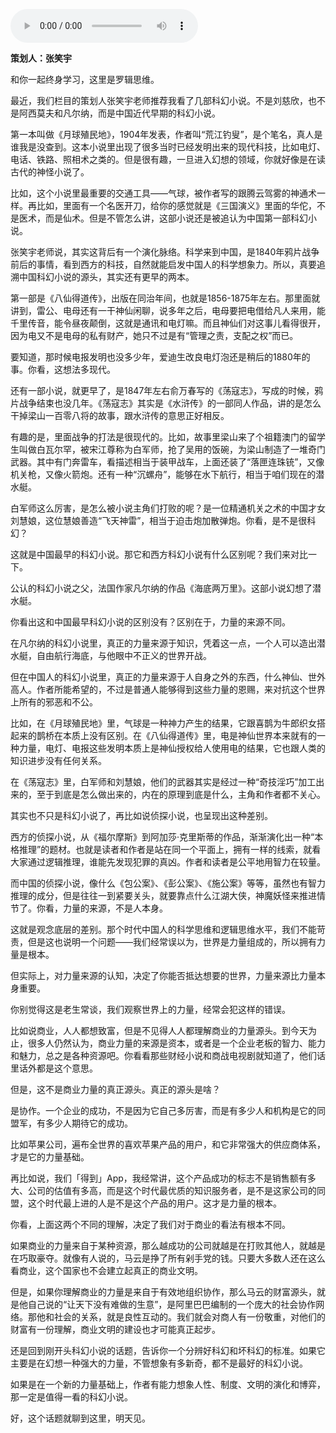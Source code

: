<audio src="http://igetoss.cdn.igetget.com/mp3/201712/10/201712102311583972097813.mp3" controls="controls">您的浏览器不支持 audio 标签。</audio><p><b>策划人：张笑宇</b></p><p>和你一起终身学习，这里是罗辑思维。</p><p>最近，我们栏目的策划人张笑宇老师推荐我看了几部科幻小说。不是刘慈欣，也不是阿西莫夫和凡尔纳，而是中国近代早期的科幻小说。</p><p>第一本叫做《月球殖民地》，1904年发表，作者叫“荒江钓叟”，是个笔名，真人是谁我是没查到。这本小说里出现了很多当时已经发明出来的现代科技，比如电灯、电话、铁路、照相术之类的。但是很有趣，一旦进入幻想的领域，你就好像是在读古代的神怪小说了。</p><p>比如，这个小说里最重要的交通工具——气球，被作者写的跟腾云驾雾的神通术一样。再比如，里面有一个名医开刀，给你的感觉就是《三国演义》里面的华佗，不是医术，而是仙术。但是不管怎么讲，这部小说还是被追认为中国第一部科幻小说。</p><p>张笑宇老师说，其实这背后有一个演化脉络。科学来到中国，是1840年鸦片战争前后的事情，看到西方的科技，自然就能启发中国人的科学想象力。所以，真要追溯中国科幻小说的源头，其实还有更早的两本。</p><p>第一部是《八仙得道传》，出版在同治年间，也就是1856-1875年左右。那里面就讲到，雷公、电母还有一干神仙闲聊，说多年之后，电母要把电借给凡人来用，能千里传音，能令昼夜颠倒，这就是通讯和电灯嘛。而且神仙们对这事儿看得很开，因为电又不是电母的私有财产，她只不过是有“管理之责，支配之权”而已。</p><p>要知道，那时候电报发明也没多少年，爱迪生改良电灯泡还是稍后的1880年的事。你看，这想法多现代。</p><p>还有一部小说，就更早了，是1847年左右俞万春写的《荡寇志》，写成的时候，鸦片战争结束也没几年。《荡寇志》其实是《水浒传》的一部同人作品，讲的是怎么干掉梁山一百零八将的故事，跟水浒传的意思正好相反。</p><p>有趣的是，里面战争的打法是很现代的。比如，故事里梁山来了个祖籍澳门的留学生叫做白瓦尔罕，被宋江尊称为白军师，抢了吴用的饭碗，为梁山制造了一堆奇门武器。其中有门奔雷车，看描述相当于装甲战车，上面还装了“落匣连珠铳”，又像机关枪，又像火箭炮。还有一种“沉螺舟”，能够在水下航行，相当于咱们现在的潜水艇。</p><p>白军师这么厉害，是怎么被小说主角们打败的呢？是一位精通机关之术的中国才女刘慧娘，这位慧娘善造“飞天神雷”，相当于迫击炮加散弹炮。你看，是不是很科幻？</p><p>这就是中国最早的科幻小说。那它和西方科幻小说有什么区别呢？我们来对比一下。</p><p>公认的科幻小说之父，法国作家凡尔纳的作品《海底两万里》。这部小说幻想了潜水艇。</p><p>你看出这和中国最早科幻小说的区别没有？区别在于，力量的来源不同。</p><p>在凡尔纳的科幻小说里，真正的力量来源于知识，凭着这一点，一个人可以造出潜水艇，自由航行海底，与他眼中不正义的世界开战。</p><p>但在中国人的科幻小说里，真正的力量来源于人自身之外的东西，什么神仙、世外高人。作者所能希望的，不过是普通人能够得到这些力量的恩赐，来对抗这个世界上所有的邪恶和不公。</p><p>比如，在《月球殖民地》里，气球是一种神力产生的结果，它跟喜鹊为牛郎织女搭起来的鹊桥在本质上没有区别。在《八仙得道传》里，电是神仙世界本来就有的一种力量，电灯、电报这些发明本质上是神仙授权给人使用电的结果，它也跟人类的知识进步没有任何关系。</p><p>在《荡寇志》里，白军师和刘慧娘，他们的武器其实是经过一种“奇技淫巧”加工出来的，至于到底是怎么做出来的，内在的原理到底是什么，主角和作者都不关心。</p><p>其实也不只是科幻小说了，再比如说侦探小说，也呈现出这种差别。</p><p>西方的侦探小说，从《福尔摩斯》到阿加莎·克里斯蒂的作品，渐渐演化出一种“本格推理”的题材。也就是读者和作者是站在同一个平面上，拥有一样的线索，就看大家通过逻辑推理，谁能先发现犯罪的真凶。作者和读者是公平地用智力在较量。</p><p>而中国的侦探小说，像什么《包公案》、《彭公案》、《施公案》等等，虽然也有智力推理的成分，但是往往一到紧要关头，就要靠点什么江湖大侠，神魔妖怪来推进情节了。你看，力量的来源，不是人本身。</p><p>这就是观念底层的差别。那个时代中国人的科学思维和逻辑思维水平，我们不能苛责，但是这也说明一个问题——我们经常误以为，世界是力量组成的，所以拥有力量是根本。</p><p>但实际上，对力量来源的认知，决定了你能否抵达想要的世界，力量来源比力量本身重要。</p><p>你别觉得这是老生常谈，我们观察世界上的力量，经常会犯这样的错误。</p><p>比如说商业，人人都想致富，但是不见得人人都理解商业的力量源头。到今天为止，很多人仍然认为，商业力量的来源是资本，或者是一个企业老板的智力、能力和魅力，总之是各种资源吧。你看看那些财经小说和商战电视剧就知道了，他们话里话外都是这个意思。</p><p>但是，这不是商业力量的真正源头。真正的源头是啥？</p><p>是协作。一个企业的成功，不是因为它自己多厉害，而是有多少人和机构是它的同盟军，有多少人期待它的成功。</p><p>比如苹果公司，遍布全世界的喜欢苹果产品的用户，和它非常强大的供应商体系，才是它的力量基础。</p><p>再比如说，我们「得到」App，我经常讲，这个产品成功的标志不是销售额有多大、公司的估值有多高，而是这个时代最优质的知识服务者，是不是这家公司的同盟，这个时代最上进的人是不是这个产品的用户。这才是力量的根本。</p><p>你看，上面这两个不同的理解，决定了我们对于商业的看法有根本不同。</p><p>如果商业的力量来自于某种资源，那么越成功的公司就越是在打败其他人，就越是在巧取豪夺。就像有人说的，马云是挣了所有剁手党的钱。只要大多数人还在这么看商业，这个国家也不会建立起真正的商业文明。</p><p>但是，如果你理解商业的力量是来自于有效地组织协作，那么马云的财富源头，就是他自己说的“让天下没有难做的生意”，是阿里巴巴编制的一个庞大的社会协作网络。那他和社会的关系，就是良性互动的。我们就会对商人有一份敬重，对他们的财富有一份理解，商业文明的建设也才可能真正起步。</p><p>还是回到刚开头科幻小说的话题，告诉你一个分辨好科幻和坏科幻的标准。如果它主要是在幻想一种强大的力量，不管想象有多新奇，都不是最好的科幻小说。</p><p>如果是在一个新的力量基础上，作者有能力想象人性、制度、文明的演化和博弈，那一定是值得一看的科幻小说。</p><p>好，这个话题就聊到这里，明天见。</p>